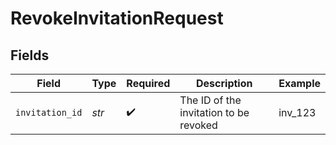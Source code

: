 # RevokeInvitationRequest


## Fields

| Field                                  | Type                                   | Required                               | Description                            | Example                                |
| -------------------------------------- | -------------------------------------- | -------------------------------------- | -------------------------------------- | -------------------------------------- |
| `invitation_id`                        | *str*                                  | :heavy_check_mark:                     | The ID of the invitation to be revoked | inv_123                                |